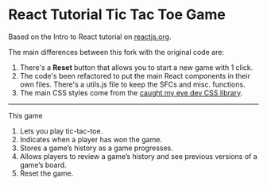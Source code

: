 # React Tutorial Tic Tac Toe Game

Based on the Intro to React tutorial on [reactjs.org](https://reactjs.org/tutorial/tutorial.html).

The main differences between this fork with the original code are:

1. There's a **Reset** button that allows you to start a new game with 1 click.
2. The code's been refactored to put the main React components in their own files. There's a utils.js file to keep the SFCs and misc. functions.
3. The main CSS styles come from the [caught my eye dev CSS library](https://cdn.jsdelivr.net/gh/marklchaves/cme-styles@1.0.0/dist/cme-styles.min.css).

---

This game

1. Lets you play tic-tac-toe.
2. Indicates when a player has won the game.
3. Stores a game’s history as a game progresses.
4. Allows players to review a game’s history and see previous versions of a game’s board.
5. Reset the game.
